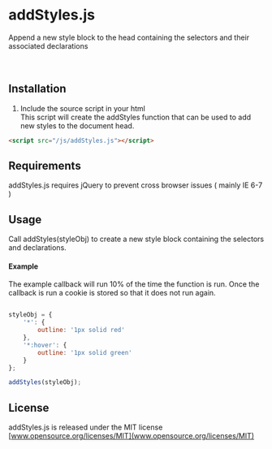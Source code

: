 # addStyles.js
Append a new style block to the head containing the selectors and their associated declarations <br>
<br>
<br>
## Installation
1. Include the source script in your html <br>
This script will create the addStyles function that can be used to add new styles to the document head.
```html
<script src="/js/addStyles.js"></script>
```

## Requirements
addStyles.js requires jQuery to prevent cross browser issues ( mainly IE 6-7 )

## Usage
Call addStyles(styleObj) to create a new style block containing the selectors and declarations. <br>
   
#### Example
The example callback will run 10% of the time the function is run.
Once the callback is run a cookie is stored so that it does not run again.
```js

styleObj = {
    '*': {
        outline: '1px solid red'
    },
    '*:hover': {
        outline: '1px solid green'
    }
};

addStyles(styleObj);

```

## License 
addStyles.js is released under the MIT license <br>
[www.opensource.org/licenses/MIT](www.opensource.org/licenses/MIT)
